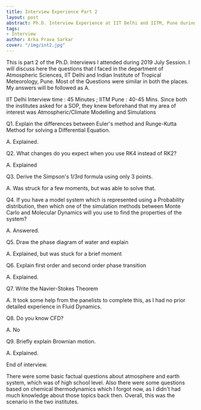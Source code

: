 ```yaml
---
title: Interview Experience Part 2
layout: post
abstract: Ph.D. Interview Experience at IIT Delhi and IITM, Pune during July 2019
tags:
- Interview
author: Arka Prava Sarkar
cover: "/img/int2.jpg"
---
```


This is part 2 of the Ph.D. Interviews I attended during 2019 July Session. I will discuss here the questions that I faced in the department of Atmospheric Sciences, IIT Delhi and Indian Institute of Tropical Meteorology, Pune. Most of the Questions were similar in both the places. My answers will be followed as A.

IIT Delhi Interview time : 45 Minutes ; IITM Pune : 40-45 Mins. Since both the institutes asked for a SOP, they knew beforehand that my area of interest was Atmospheric/Climate Modelling and Simulations

Q1. Explain the differences between Euler's method and Runge-Kutta Method for solving a Differential Equation.

A. Explained.

Q2. What changes do you expect when you use RK4 instead of RK2?

A. Explained

Q3. Derive the Simpson's 1/3rd formula using only 3 points.

A. Was struck for a few moments, but was able to solve that.

Q4. If you have a model system which is represented using a Probability distribution, then which one of the simulation methods between Monte Carlo and Molecular Dynamics will you use to find the properties of the system?

A. Answered.

Q5. Draw the phase diagram of water and explain

A. Explained, but was stuck for a brief moment

Q6. Explain first order and second order phase transition

A. Explained.

Q7. Write the Navier-Stokes Theorem

A. It took some help from the panelists to complete this, as I had no prior detailed experience in Fluid Dynamics.

Q8. Do you know CFD?

A. No

Q9. Briefly explain Brownian motion.

A. Explained.

End of interview.

There were some basic factual questions about atmosphere and earth system, which was of high school level. Also there were some questions based on chemical thermodynamics which I forgot now, as I didn't had much knowledge about those topics back then. Overall, this was the scenario in the two institutes.
